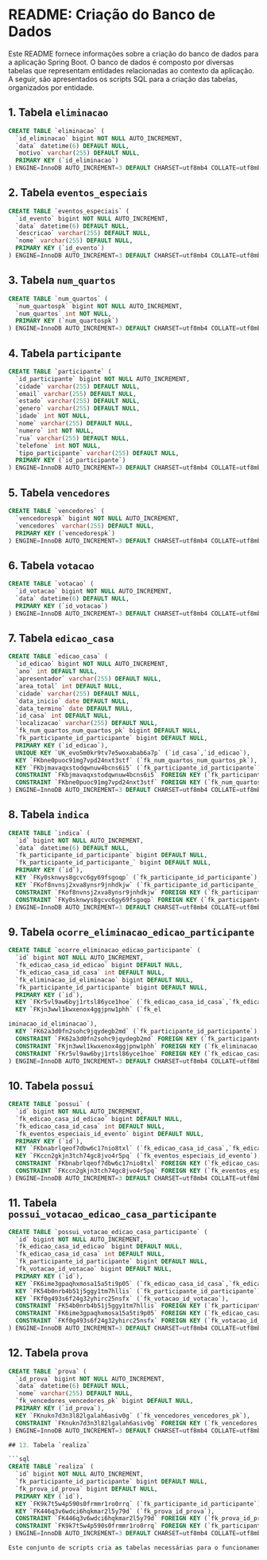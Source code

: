 # README: Criação do Banco de Dados

Este README fornece informações sobre a criação do banco de dados para a aplicação Spring Boot. O banco de dados é composto por diversas tabelas que representam entidades relacionadas ao contexto da aplicação. A seguir, são apresentados os scripts SQL para a criação das tabelas, organizados por entidade.

## 1. Tabela `eliminacao`

```sql
CREATE TABLE `eliminacao` (
  `id_eliminacao` bigint NOT NULL AUTO_INCREMENT,
  `data` datetime(6) DEFAULT NULL,
  `motivo` varchar(255) DEFAULT NULL,
  PRIMARY KEY (`id_eliminacao`)
) ENGINE=InnoDB AUTO_INCREMENT=3 DEFAULT CHARSET=utf8mb4 COLLATE=utf8mb4_0900_ai_ci;
```

## 2. Tabela `eventos_especiais`

```sql
CREATE TABLE `eventos_especiais` (
  `id_evento` bigint NOT NULL AUTO_INCREMENT,
  `data` datetime(6) DEFAULT NULL,
  `descricao` varchar(255) DEFAULT NULL,
  `nome` varchar(255) DEFAULT NULL,
  PRIMARY KEY (`id_evento`)
) ENGINE=InnoDB AUTO_INCREMENT=3 DEFAULT CHARSET=utf8mb4 COLLATE=utf8mb4_0900_ai_ci;
```

## 3. Tabela `num_quartos`

```sql
CREATE TABLE `num_quartos` (
  `num_quartospk` bigint NOT NULL AUTO_INCREMENT,
  `num_quartos` int NOT NULL,
  PRIMARY KEY (`num_quartospk`)
) ENGINE=InnoDB AUTO_INCREMENT=3 DEFAULT CHARSET=utf8mb4 COLLATE=utf8mb4_0900_ai_ci;
```

## 4. Tabela `participante`

```sql
CREATE TABLE `participante` (
  `id_participante` bigint NOT NULL AUTO_INCREMENT,
  `cidade` varchar(255) DEFAULT NULL,
  `email` varchar(255) DEFAULT NULL,
  `estado` varchar(255) DEFAULT NULL,
  `genero` varchar(255) DEFAULT NULL,
  `idade` int NOT NULL,
  `nome` varchar(255) DEFAULT NULL,
  `numero` int NOT NULL,
  `rua` varchar(255) DEFAULT NULL,
  `telefone` int NOT NULL,
  `tipo_participante` varchar(255) DEFAULT NULL,
  PRIMARY KEY (`id_participante`)
) ENGINE=InnoDB AUTO_INCREMENT=3 DEFAULT CHARSET=utf8mb4 COLLATE=utf8mb4_0900_ai_ci;
```

## 5. Tabela `vencedores`

```sql
CREATE TABLE `vencedores` (
  `vencedorespk` bigint NOT NULL AUTO_INCREMENT,
  `vencedores` varchar(255) DEFAULT NULL,
  PRIMARY KEY (`vencedorespk`)
) ENGINE=InnoDB AUTO_INCREMENT=3 DEFAULT CHARSET=utf8mb4 COLLATE=utf8mb4_0900_ai_ci;
```

## 6. Tabela `votacao`

```sql
CREATE TABLE `votacao` (
  `id_votacao` bigint NOT NULL AUTO_INCREMENT,
  `data` datetime(6) DEFAULT NULL,
  PRIMARY KEY (`id_votacao`)
) ENGINE=InnoDB AUTO_INCREMENT=3 DEFAULT CHARSET=utf8mb4 COLLATE=utf8mb4_0900_ai_ci;
```

## 7. Tabela `edicao_casa`

```sql
CREATE TABLE `edicao_casa` (
  `id_edicao` bigint NOT NULL AUTO_INCREMENT,
  `ano` int DEFAULT NULL,
  `apresentador` varchar(255) DEFAULT NULL,
  `area_total` int DEFAULT NULL,
  `cidade` varchar(255) DEFAULT NULL,
  `data_inicio` date DEFAULT NULL,
  `data_termino` date DEFAULT NULL,
  `id_casa` int DEFAULT NULL,
  `localizacao` varchar(255) DEFAULT NULL,
  `fk_num_quartos_num_quartos_pk` bigint DEFAULT NULL,
  `fk_participante_id_participante` bigint DEFAULT NULL,
  PRIMARY KEY (`id_edicao`),
  UNIQUE KEY `UK_evo5m0kr9tv7e5woxabab6a7p` (`id_casa`,`id_edicao`),
  KEY `FKbne0puoc91mg7vpd24nxt3stf` (`fk_num_quartos_num_quartos_pk`),
  KEY `FKbjmavaqxstodqwnuw4bcns6i5` (`fk_participante_id_participante`),
  CONSTRAINT `FKbjmavaqxstodqwnuw4bcns6i5` FOREIGN KEY (`fk_participante_id_participante`) REFERENCES `participante` (`id_participante`),
  CONSTRAINT `FKbne0puoc91mg7vpd24nxt3stf` FOREIGN KEY (`fk_num_quartos_num_quartos_pk`) REFERENCES `num_quartos` (`num_quartospk`)
) ENGINE=InnoDB AUTO_INCREMENT=3 DEFAULT CHARSET=utf8mb4 COLLATE=utf8mb4_0900_ai_ci;
```

## 8. Tabela `indica`

```sql
CREATE TABLE `indica` (
  `id` bigint NOT NULL AUTO_INCREMENT,
  `data` datetime(6) DEFAULT NULL,
  `fk_participante_id_participante` bigint DEFAULT NULL,
  `fk_participante_id_participante_` bigint DEFAULT NULL,
  PRIMARY KEY (`id`),
  KEY `FKy0sknwys8gcvc6gy69fsgoqp` (`fk_participante_id_participante`),
  KEY `FKof8nvnsj2xva8ynsr9jnhdkjw` (`fk_participante_id_participante_`),
  CONSTRAINT `FKof8nvnsj2xva8ynsr9jnhdkjw` FOREIGN KEY (`fk_participante_id_participante_`) REFERENCES `participante` (`id_participante`),
  CONSTRAINT `FKy0sknwys8gcvc6gy69fsgoqp` FOREIGN KEY (`fk_participante_id_participante`) REFERENCES `participante` (`id_participante`)
) ENGINE=InnoDB AUTO_INCREMENT=3 DEFAULT CHARSET=utf8mb4 COLLATE=utf8mb4_0900_ai_ci;
```

## 9. Tabela `ocorre_eliminacao_edicao_participante`

```sql
CREATE TABLE `ocorre_eliminacao_edicao_participante` (
  `id` bigint NOT NULL AUTO_INCREMENT,
  `fk_edicao_casa_id_edicao` bigint DEFAULT NULL,
  `fk_edicao_casa_id_casa` int DEFAULT NULL,
  `fk_eliminacao_id_eliminacao` bigint DEFAULT NULL,
  `fk_participante_id_participante` bigint DEFAULT NULL,
  PRIMARY KEY (`id`),
  KEY `FKr5vl9aw6byj1rtsl86yce1hoe` (`fk_edicao_casa_id_casa`,`fk_edicao_casa_id_edicao`),
  KEY `FKjn3wwl1kwxenox4ggjpnw1phh` (`fk_el

iminacao_id_eliminacao`),
  KEY `FK62a3d0fn2sohc9jqydegb2md` (`fk_participante_id_participante`),
  CONSTRAINT `FK62a3d0fn2sohc9jqydegb2md` FOREIGN KEY (`fk_participante_id_participante`) REFERENCES `participante` (`id_participante`),
  CONSTRAINT `FKjn3wwl1kwxenox4ggjpnw1phh` FOREIGN KEY (`fk_eliminacao_id_eliminacao`) REFERENCES `eliminacao` (`id_eliminacao`),
  CONSTRAINT `FKr5vl9aw6byj1rtsl86yce1hoe` FOREIGN KEY (`fk_edicao_casa_id_casa`, `fk_edicao_casa_id_edicao`) REFERENCES `edicao_casa` (`id_casa`, `id_edicao`)
) ENGINE=InnoDB AUTO_INCREMENT=3 DEFAULT CHARSET=utf8mb4 COLLATE=utf8mb4_0900_ai_ci;
```

## 10. Tabela `possui`

```sql
CREATE TABLE `possui` (
  `id` bigint NOT NULL AUTO_INCREMENT,
  `fk_edicao_casa_id_edicao` bigint DEFAULT NULL,
  `fk_edicao_casa_id_casa` int DEFAULT NULL,
  `fk_eventos_especiais_id_evento` bigint DEFAULT NULL,
  PRIMARY KEY (`id`),
  KEY `FKbnabrlqeof7dbw6c17nio8txl` (`fk_edicao_casa_id_casa`,`fk_edicao_casa_id_edicao`),
  KEY `FKccn2gkjn3tch74gc8jvo4r5pq` (`fk_eventos_especiais_id_evento`),
  CONSTRAINT `FKbnabrlqeof7dbw6c17nio8txl` FOREIGN KEY (`fk_edicao_casa_id_casa`, `fk_edicao_casa_id_edicao`) REFERENCES `edicao_casa` (`id_casa`, `id_edicao`),
  CONSTRAINT `FKccn2gkjn3tch74gc8jvo4r5pq` FOREIGN KEY (`fk_eventos_especiais_id_evento`) REFERENCES `eventos_especiais` (`id_evento`)
) ENGINE=InnoDB AUTO_INCREMENT=3 DEFAULT CHARSET=utf8mb4 COLLATE=utf8mb4_0900_ai_ci;
```

## 11. Tabela `possui_votacao_edicao_casa_participante`

```sql
CREATE TABLE `possui_votacao_edicao_casa_participante` (
  `id` bigint NOT NULL AUTO_INCREMENT,
  `fk_edicao_casa_id_edicao` bigint DEFAULT NULL,
  `fk_edicao_casa_id_casa` int DEFAULT NULL,
  `fk_participante_id_participante` bigint DEFAULT NULL,
  `fk_votacao_id_votacao` bigint DEFAULT NULL,
  PRIMARY KEY (`id`),
  KEY `FK6ime3gpaqhxmosa15a5ti9p05` (`fk_edicao_casa_id_casa`,`fk_edicao_casa_id_edicao`),
  KEY `FK54b0nrb4b51j5ggy1tm7hllis` (`fk_participante_id_participante`),
  KEY `FKf0g493s6f24g32yhirc25nsfx` (`fk_votacao_id_votacao`),
  CONSTRAINT `FK54b0nrb4b51j5ggy1tm7hllis` FOREIGN KEY (`fk_participante_id_participante`) REFERENCES `participante` (`id_participante`),
  CONSTRAINT `FK6ime3gpaqhxmosa15a5ti9p05` FOREIGN KEY (`fk_edicao_casa_id_casa`, `fk_edicao_casa_id_edicao`) REFERENCES `edicao_casa` (`id_casa`, `id_edicao`),
  CONSTRAINT `FKf0g493s6f24g32yhirc25nsfx` FOREIGN KEY (`fk_votacao_id_votacao`) REFERENCES `votacao` (`id_votacao`)
) ENGINE=InnoDB AUTO_INCREMENT=3 DEFAULT CHARSET=utf8mb4 COLLATE=utf8mb4_0900_ai_ci;
```

## 12. Tabela `prova`

```sql
CREATE TABLE `prova` (
  `id_prova` bigint NOT NULL AUTO_INCREMENT,
  `data` datetime(6) DEFAULT NULL,
  `nome` varchar(255) DEFAULT NULL,
  `fk_vencedores_vencedores_pk` bigint DEFAULT NULL,
  PRIMARY KEY (`id_prova`),
  KEY `FKnukn7d3n3l82lgalah6asiv0g` (`fk_vencedores_vencedores_pk`),
  CONSTRAINT `FKnukn7d3n3l82lgalah6asiv0g` FOREIGN KEY (`fk_vencedores_vencedores_pk`) REFERENCES `vencedores` (`vencedorespk`)
) ENGINE=InnoDB AUTO_INCREMENT=3 DEFAULT CHARSET=utf8mb4 COLLATE=utf8mb4_0900_ai_ci;

## 13. Tabela `realiza`

```sql
CREATE TABLE `realiza` (
  `id` bigint NOT NULL AUTO_INCREMENT,
  `fk_participante_id_participante` bigint DEFAULT NULL,
  `fk_prova_id_prova` bigint DEFAULT NULL,
  PRIMARY KEY (`id`),
  KEY `FK9k7t5w4p590s0frmmr1ro0rrq` (`fk_participante_id_participante`),
  KEY `FK446q3v6wdci6hqkmar2l5y79d` (`fk_prova_id_prova`),
  CONSTRAINT `FK446q3v6wdci6hqkmar2l5y79d` FOREIGN KEY (`fk_prova_id_prova`) REFERENCES `prova` (`id_prova`),
  CONSTRAINT `FK9k7t5w4p590s0frmmr1ro0rrq` FOREIGN KEY (`fk_participante_id_participante`) REFERENCES `participante` (`id_participante`)
) ENGINE=InnoDB AUTO_INCREMENT=3 DEFAULT CHARSET=utf8mb4 COLLATE=utf8mb4_0900_ai_ci;

Este conjunto de scripts cria as tabelas necessárias para o funcionamento da aplicação Spring Boot, com suas respectivas relações. Certifique-se de executar esses scripts na ordem apresentada para evitar problemas de dependência entre as tabelas.
